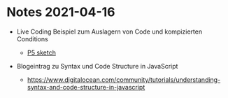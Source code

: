 # Notes 2021-04-16

* Live Coding Beispiel zum Auslagern von Code und kompizierten Conditions
  * [P5 sketch](https://editor.p5js.org/CodingBootcampsEu/sketches/ALzFAaZto)

* Blogeintrag zu Syntax und Code Structure in JavaScript
  * https://www.digitalocean.com/community/tutorials/understanding-syntax-and-code-structure-in-javascript